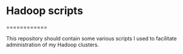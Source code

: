 # Hadoop scripts
============

This repository should contain some various scripts I used to facilitate administration of my Hadoop clusters.
